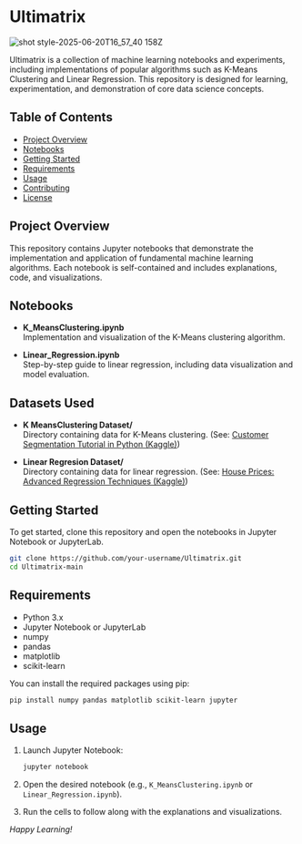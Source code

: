 # Ultimatrix


![shot style-2025-06-20T16_57_40 158Z](https://github.com/user-attachments/assets/89519cea-d333-4099-b919-9b948cbdfc7d)




Ultimatrix is a collection of machine learning notebooks and experiments, including implementations of popular algorithms such as K-Means Clustering and Linear Regression. This repository is designed for learning, experimentation, and demonstration of core data science concepts.

## Table of Contents

- [Project Overview](#project-overview)
- [Notebooks](#notebooks)
- [Getting Started](#getting-started)
- [Requirements](#requirements)
- [Usage](#usage)
- [Contributing](#contributing)
- [License](#license)

## Project Overview

This repository contains Jupyter notebooks that demonstrate the implementation and application of fundamental machine learning algorithms. Each notebook is self-contained and includes explanations, code, and visualizations.

## Notebooks

- **K_MeansClustering.ipynb**  
  Implementation and visualization of the K-Means clustering algorithm.

- **Linear_Regression.ipynb**  
  Step-by-step guide to linear regression, including data visualization and model evaluation.

## Datasets Used

- **K MeansClustering Dataset/**  
  Directory containing data for K-Means clustering. (See: [Customer Segmentation Tutorial in Python (Kaggle)](https://www.kaggle.com/datasets/vjchoudhary7/customer-segmentation-tutorial-in-python))

- **Linear Regresion Dataset/**  
  Directory containing data for linear regression. (See: [House Prices: Advanced Regression Techniques (Kaggle)](https://www.kaggle.com/c/house-prices-advanced-regression-techniques/data))

## Getting Started

To get started, clone this repository and open the notebooks in Jupyter Notebook or JupyterLab.

```bash
git clone https://github.com/your-username/Ultimatrix.git
cd Ultimatrix-main
```

## Requirements

- Python 3.x
- Jupyter Notebook or JupyterLab
- numpy
- pandas
- matplotlib
- scikit-learn

You can install the required packages using pip:

```bash
pip install numpy pandas matplotlib scikit-learn jupyter
```

## Usage

1. Launch Jupyter Notebook:

    ```bash
    jupyter notebook
    ```

2. Open the desired notebook (e.g., `K_MeansClustering.ipynb` or `Linear_Regression.ipynb`).
3. Run the cells to follow along with the explanations and visualizations.


*Happy Learning!*
